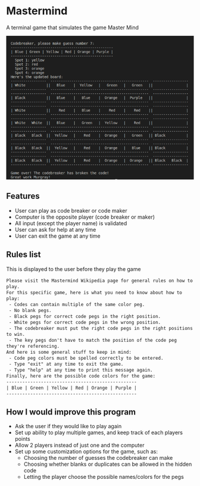 # Mastermind
A terminal game that simulates the game Master Mind

![Screenshot of player breaking a computer generated code](/images/codebreaker_screenshot.png)

## Features
  - User can play as code breaker or code maker
  - Computer is the opposite player (code breaker or maker)
  - All input (except the player name) is validated
  - User can ask for help at any time
  - User can exit the game at any time

## Rules list
  This is displayed to the user before they play the game
  ```
  Please visit the Mastermind Wikipedia page for general rules on how to play.
  For this specific game, here is what you need to know about how to play:
   - Codes can contain multiple of the same color peg.
   - No blank pegs.
   - Black pegs for correct code pegs in the right position.
   - White pegs for correct code pegs in the wrong position.
   - The codebreaker must put the right code pegs in the right positions to win. 
   - The key pegs don't have to match the position of the code peg they're referencing.
  And here is some general stuff to keep in mind: 
   - Code peg colors must be spelled correctly to be entered.
   - Type "exit" at any time to exit the game.
   - Type "help" at any time to print this message again.
  Finally, here are the possible code colors for the game:
  -------------------------------------------------
  | Blue | Green | Yellow | Red | Orange | Purple |
  -------------------------------------------------
  ```
## How I would improve this program
  - Ask the user if they would like to play again
  - Set up ability to play multiple games, and keep track of each players points
  - Allow 2 players instead of just one and the computer
  - Set up some customization options for the game, such as:
    - Choosing the number of guesses the codebreaker can make
    - Choosing whether blanks or duplicates can be allowed in the hidden code
    - Letting the player choose the possible names/colors for the pegs
